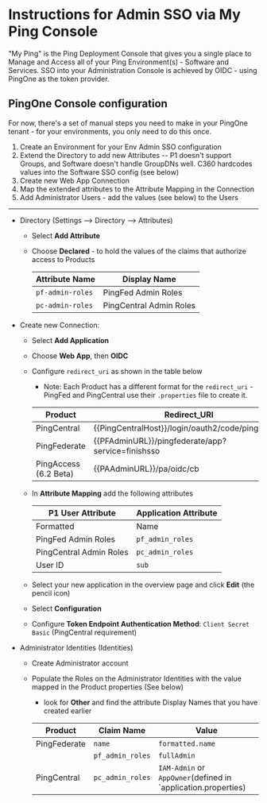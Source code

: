 # Instructions for Admin SSO via My Ping Console

"My Ping" is the Ping Deployment Console that gives you a single place to Manage and Access all of your Ping Environment(s) - Software and Services. SSO into your Administration Console is achieved by OIDC - using PingOne as the token provider.

## PingOne Console configuration

For now, there's a set of manual steps you need to make in your PingOne tenant - for your environments, you only need to do this once.

1. Create an Environment for your Env Admin SSO configuration
2. Extend the Directory to add new Attributes -- P1 doesn't support Groups, and Software doesn't handle GroupDNs well. C360 hardcodes values into the Software SSO config (see below)
3. Create new Web App Connection
4. Map the extended attributes to the Attribute Mapping in the Connection
5. Add Administrator Users - add the values (see below) to the Users

---

* Directory (Settings --> Directory --> Attributes)
  * Select **Add Attribute**
  * Choose **Declared** - to hold the values of the claims that authorize access to Products

    | Attribute Name | Display Name |
    | --- | --- |
    | `pf-admin-roles`| PingFed Admin Roles |
    | `pc-admin-roles` | PingCentral Admin Roles |

* Create new Connection:
  * Select **Add Application**
  * Choose **Web App**, then **OIDC**
  * Configure `redirect_uri` as shown in the table below
    * Note: Each Product has a different format for the `redirect_uri` - PingFed and PingCentral use their `.properties` file to create it.

    | Product | Redirect_URI |
    | --- | --- |
    | PingCentral | {{PingCentralHost}}/login/oauth2/code/pingcentral |
    | PingFederate | {{PFAdminURL}}/pingfederate/app?service=finishsso |
    | PingAccess (6.2 Beta) | {{PAAdminURL}}/pa/oidc/cb |

  * In **Attribute Mapping** add the following attributes

    | P1 User Attribute | Application Attribute |
    | --- | --- |
    | Formatted | Name |
    | PingFed Admin Roles | `pf_admin_roles` |
    | PingCentral Admin Roles | `pc_admin_roles` |
    | User ID | `sub` |

  * Select your new application in the overview page and click **Edit** (the pencil icon)
  * Select **Configuration**
  * Configure **Token Endpoint Authentication Method**: `Client Secret Basic` (PingCentral requirement)

* Administrator Identities (Identities)
  * Create Administrator account
  * Populate the Roles on the Administrator Identities with the value mapped in the Product properties (See below)
    * look for **Other** and find the attribute Display Names that you have created earlier

    | Product | Claim Name | Value |
    | --- | --- | --- |
    | PingFederate | `name` | `formatted.name` | Name of Administrator |
    | | `pf_admin_roles` | `fullAdmin` | Roles for Admin (defined in `oidc.properties`) |
    | PingCentral | `pc_admin_roles` | `IAM-Admin` or `AppOwner`(defined in `application.properties)
